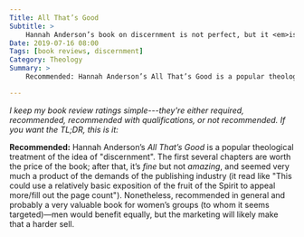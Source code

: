 ```yaml
---
Title: All That’s Good
Subtitle: >
    Hannah Anderson’s book on discernment is not perfect, but it <em>is</em> very good.
Date: 2019-07-16 08:00
Tags: [book reviews, discernment]
Category: Theology
Summary: >
    Recommended: Hannah Anderson’s All That’s Good is a popular theological treatment of the idea of “discernment”. The first several chapters are worth the price of the book; after that, it’s *fine* but not *amazing*, and seemed very much a product of the demands of the publishing industry (it read like "This could use a relatively basic exposition of the fruit of the Spirit to appeal more/fill out the page count"). Nonetheless, recommended in general and probably a very valuable book for women’s groups (to whom it seems targeted)--men would benefit equally, but the marketing will likely make that a harder sell.

---
```


<i class=editorial>I keep my book review ratings simple---they're either *required*, *recommended*, *recommended with qualifications*, or *not recommended*. If you want the TL;DR, this is it:</i>

**Recommended:** Hannah Anderson’s <cite>All That’s Good</cite> is a popular theological treatment of the idea of "discernment". The first several chapters are worth the price of the book; after that, it’s *fine* but not *amazing*, and seemed very much a product of the demands of the publishing industry (it read like "This could use a relatively basic exposition of the fruit of the Spirit to appeal more/fill out the page count"). Nonetheless, recommended in general and probably a very valuable book for women’s groups (to whom it seems targeted)—men would benefit equally, but the marketing will likely make that a harder sell.